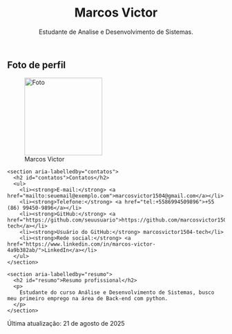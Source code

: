 <!DOCTYPE html>
<html lang="pt-BR">
<head>
  <meta charset="utf-8">
  <meta name="viewport" content="width=device-width, initial-scale=1">
  <title>Perfil Profissional – Marcos Victor</title>
  <meta name="description" content="Perfil profissional de Nome Sobrenome.">
</head>
<body>
  <header>
    <h1>Marcos <span>Victor</span></h1>
    <p>Estudante de Analise e Desenvolvimento de Sistemas.</p>
  </header>

  <main>
    <section aria-labelledby="foto-perfil">
      <h2 id="foto-perfil">Foto de perfil</h2>
      <figure>
        <img src="C:\Users\Victor\Documents\foto minha html.jpg" alt="Foto" width="180" height="180">
        <figcaption>Marcos Victor</figcaption>
      </figure>
    </section>

    <section aria-labelledby="contatos">
      <h2 id="contatos">Contatos</h2>
      <ul>
        <li><strong>E-mail:</strong> <a href="mailto:seuemail@exemplo.com">marcosvictor1504@gmail.com</a></li>
        <li><strong>Telefone:</strong> <a href="tel:+5586994509896">+55 (86) 99450-9896</a></li>
        <li><strong>GitHub:</strong> <a href="https://github.com/seuusuario">https://github.com/marcosvictor1504-tech</a></li>
        <li><strong>Usuário do GitHub:</strong> marcosvictor1504-tech</li>
        <li><strong>Rede social:</strong> <a href="https://www.linkedin.com/in/marcos-victor-4a9b382ab/">LinkedIn</a></li>
      </ul>
    </section>

    <section aria-labelledby="resumo">
      <h2 id="resumo">Resumo profissional</h2>
      <p>
        Estudante do curso Análise e Desenvolvimento de Sistemas, busco meu primeiro emprego na área de Back-end com python.
      </p>
    </section>
  </main>

  <footer>
    <p>Última atualização: <time datetime="2025-08-21">21 de agosto de 2025</time></p>
  </footer>
</body>
</html>
